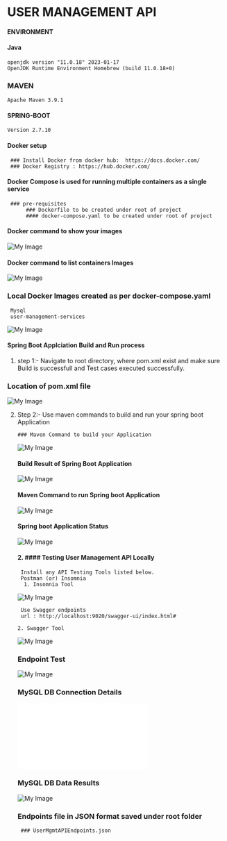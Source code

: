 # USER MANAGEMENT API

#### ENVIRONMENT ############

#### Java
    openjdk version "11.0.18" 2023-01-17
    OpenJDK Runtime Environment Homebrew (build 11.0.18+0)

### MAVEN
    Apache Maven 3.9.1
    
#### SPRING-BOOT
    Version 2.7.10


#### Docker setup
     ### Install Docker from docker hub:  https://docs.docker.com/
     ### Docker Registry : https://hub.docker.com/


#### Docker Compose is used for running multiple containers as a single service
     ### pre-requisites
          ### Dockerfile to be created under root of project
          #### docker-compose.yaml to be created under root of project 

#### Docker command to show your images


![My Image](DockerImages.png)

#### Docker command to list containers Images
![My Image](DockerImage-Container-Command.png) 

     
### Local Docker Images created as per docker-compose.yaml
     Mysql
     user-management-services

   ![My Image](DockerImages-Containers.png)
     


#### Spring Boot Applciation Build and Run process

 1. step 1:-  Navigate to root directory, where pom.xml exist and make sure Build is successfull and Test cases executed successfully.

  ### Location of pom.xml file

 ![My Image](PomXML.png)








 2. Step 2:- Use maven commands to build and run your spring boot Application

        ### Maven Command to build your Application


     ![My Image](MavenInstall.png)


       #### Build Result of Spring Boot Application

     ![My Image](BuildResult.png)


     #### Maven Command to run Spring boot Application

      ![My Image](ApplicationStatus-Started.png)


      #### Spring boot Application Status

       ![My Image](BuildResult.png)

    #### 2. #### Testing User Management API Locally 
         Install any API Testing Tools listed below.
         Postman (or) Insomnia
          1. Insomnia Tool
    ![My Image](INSOMNIA-TestAPI.png)


         Use Swagger endpoints
         url : http://localhost:9020/swagger-ui/index.html#

        2. Swagger Tool
       ![My Image](SwaggerURL-Endpoints.png)

       ### Endpoint Test
       
    ![My Image](Swagger-Endpoint-Test.png)


    ### MySQL DB Connection Details

    ![My Image](MySQLDB-Connection-Props.json)


       ### MySQL DB Data Results

    ![My Image](MySQLDB-Data.png)

       ### Endpoints file in JSON format saved under root folder
         ### UserMgmtAPIEndpoints.json
       
      


  




       

          

  








  


